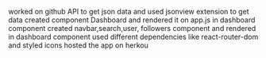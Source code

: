 worked on github API to get json data and used jsonview extension to get data
created component Dashboard and rendered it on app.js
in dashboard component created navbar,search,user, followers component and rendered in dashboard component
used different dependencies like react-router-dom and styled icons
hosted the app on herkou
